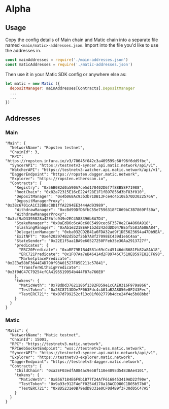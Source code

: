 # Alpha

## Usage
Copy the config details of Main chain and Matic chain into a separate file named `<main/matic>-addresses.json`. Import into the file you'd like to use the addresses in. 

```javascript
const mainAddresses = require('./main-addresses.json')
const maticAddresses = require('./matic-addresses.json')
```
Then use it in your Matic SDK config or anywhere else as: 

```javascript
let matic = new Matic ({
  depositManager: mainAddresses[Contracts].DepositManager
  ...
  ...
})
```
## Addresses
### Main

    "Main": {
      "NetworkName": "Ropsten testnet",
      "ChainId": 3,
      "RPC": "https://ropsten.infura.io/v3/70645f042c3a409599c60f96f6dd9fbc",
      "SyncerAPI": "https://testnetv3-syncer.api.matic.network/api/v1",
      "WatcherAPI": "https://testnetv3-watcher.api.matic.network/api/v1",
      "DaggerEndpoint": "https://ropsten.dagger.matic.network",
      "Explorer": "https://ropsten.etherscan.io",
      "Contracts": {
        "Registry": "0x56B082d0a590A7ce5d170402D6f7f88B58F71988",
        "RootChain": "0x82a72315E16cE224f28E1F1fB97856d3bF83f010",
        "DepositManager": "0x4b068Ac93b3b71DB13Fce4c4510Eb70D3022576A",
        "DepositManagerProxy": "0x3Bc6701cA1C32BBaC8D1ffA2294EE3444Ad93989",
        "WithdrawManager": "0xcBd99DfD6fbC55e7596318FC069bC3B7869Ff30a",
        "WithdrawManagerProxy": "0x3cf9aD3395028a42EAfc949e2EC4588396b8A7D4",
        "StakeManager": "0x0aEd86c6cA8c68C5499cec6F3570e2CA4860A918",
        "SlashingManager": "0xAb1e2218EAF1b2d242ddDD047BE5f5583A68BA84",
        "DelegationManager": "0xba032CD2B41a6FDA32ad9f1DE5623694a47Db9EA",
        "ExitNFT": "0xe4202974B2d5b2f26b7A8f27098EC439d1e6C4aa",
        "StateSender": "0x22E1f5aa1BA9e60527250FFeb35e30Aa2913727f",
        "predicates": {
          "ERC20Predicate": "0xaBE79B1B44581c69cCc45146dd8681Fb82a8AA18",
          "ERC721Predicate": "0x1F07Aa7eB46414d2F89746C7510E8597E82CF698",
          "MarketplacePredicate": "0x2E3a58bF3644E4D790f93A01527F85E211c57841",
          "TransferWithSigPredicate": "0x3f0dC47C79254cfCA4195519954b444F87a766E0"
        },
        "tokens": {
          "MaticWeth": "0x7BdDd37621186f1382FD59e1cCAE0316F979a866",
          "TestToken": "0x28C8713DDe7F063Fdc4cA01aB2A8856e0F243Fec",
          "TestERC721": "0x07d799252cf13c01f602779b4dce24f4e5b08bbd"
        }
      }
    }

### Matic
    "Matic": {
      "NetworkName": "Matic testnet",
      "ChainId": 15001,
      "RPC": "https://testnetv3.matic.network",
      "RPCWebSocketEndpoint": "wss://testnetv3-wss.matic.network",
      "SyncerAPI": "https://testnetv3-syncer.api.matic.network/api/v1",
      "Explorer": "https://testnetv3-explorer.matic.network",
      "DaggerEndpoint": "https://testnetv3-dagger.matic.network",
      "Contracts": {
        "ChildChain": "0xa2EF03edfA084ac9e5Bf110e409Ed5483BAe4101",
        "tokens": {
          "MaticWeth": "0x8567184E6F9b1B77f24AfF6168453419AD22f90e",
          "TestToken": "0x9a93c912F4eFf0254d178a18ACD980C1B05b57b0",
          "TestERC721": "0x8D5231e0B79edD9331e0CF0d4B9f3F30d05C47A5"
        }
      }
    }